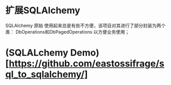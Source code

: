 # 扩展SQLAlchemy
SQLAlchemy 原始 使用起来总是有些不方便，该项目对其进行了部分封装为两个类：
DbOperations和DbPagedOperations 以方便业务使用；

# (SQLALchemy Demo)[https://github.com/eastossifrage/sql_to_sqlalchemy/]